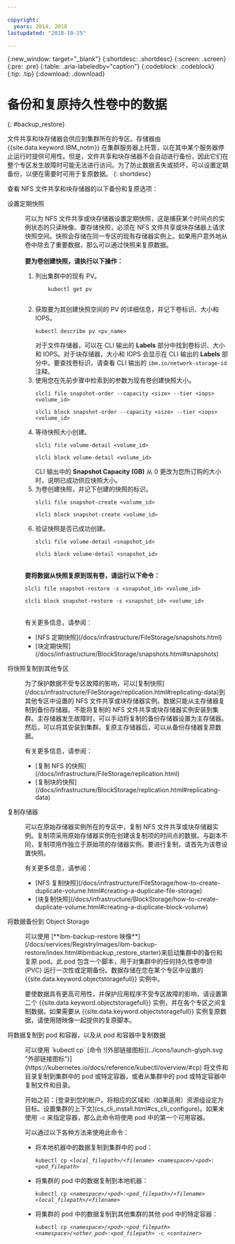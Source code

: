 ```yaml
---

copyright:
  years: 2014, 2018
lastupdated: "2018-10-25"

---
```


{:new_window: target="_blank"}
{:shortdesc: .shortdesc}
{:screen: .screen}
{:pre: .pre}
{:table: .aria-labeledby="caption"}
{:codeblock: .codeblock}
{:tip: .tip}
{:download: .download}


# 备份和复原持久性卷中的数据
{: #backup_restore}

文件共享和块存储器会供应到集群所在的专区。存储器由 {{site.data.keyword.IBM_notm}} 在集群服务器上托管，以在其中某个服务器停止运行时提供可用性。但是，文件共享和块存储器不会自动进行备份，因此它们在整个专区发生故障时可能无法进行访问。为了防止数据丢失或损坏，可以设置定期备份，以便在需要时可用于复原数据。
{: shortdesc}

查看 NFS 文件共享和块存储器的以下备份和复原选项：

<dl>
  <dt>设置定期快照</dt>
  <dd><p>可以为 NFS 文件共享或块存储器设置定期快照，这是捕获某个时间点的实例状态的只读映像。要存储快照，必须在 NFS 文件共享或块存储器上请求快照空间。快照会存储在同一专区的现有存储器实例上。如果用户意外地从卷中除去了重要数据，那么可以通过快照来复原数据。</br></br> <strong>要为卷创建快照，请执行以下操作：</strong><ol><li>列出集群中的现有 PV。<pre class="pre"><code>    kubectl get pv
    </code></pre></li><li>获取要为其创建快照空间的 PV 的详细信息，并记下卷标识、大小和 IOPS。<pre class="pre"><code>kubectl describe pv &lt;pv_name&gt;</code></pre> 对于文件存储器，可以在 CLI 输出的 <strong>Labels</strong> 部分中找到卷标识、大小和 IOPS。对于块存储器，大小和 IOPS 会显示在 CLI 输出的 <strong>Labels</strong> 部分中。要查找卷标识，请查看 CLI 输出的 <code>ibm.io/network-storage-id</code> 注释。</li><li>使用您在先前步骤中检索到的参数为现有卷创建快照大小。<pre class="pre"><code>slcli file snapshot-order --capacity &lt;size&gt; --tier &lt;iops&gt; &lt;volume_id&gt;</code></pre><pre class="pre"><code>slcli block snapshot-order --capacity &lt;size&gt; --tier &lt;iops&gt; &lt;volume_id&gt;</code></pre></li><li>等待快照大小创建。<pre class="pre"><code>slcli file volume-detail &lt;volume_id&gt;</code></pre><pre class="pre"><code>slcli block volume-detail &lt;volume_id&gt;</code></pre>CLI 输出中的 <strong>Snapshot Capacity (GB)</strong> 从 0 更改为您所订购的大小时，说明已成功供应快照大小。</li><li>为卷创建快照，并记下创建的快照的标识。<pre class="pre"><code>slcli file snapshot-create &lt;volume_id&gt;</code></pre><pre class="pre"><code>slcli block snapshot-create &lt;volume_id&gt;</code></pre></li><li>验证快照是否已成功创建。<pre class="pre"><code>slcli file volume-detail &lt;snapshot_id&gt;</code></pre><pre class="pre"><code>slcli block volume-detail &lt;snapshot_id&gt;</code></pre></li></ol></br><strong>要将数据从快照复原到现有卷，请运行以下命令：</strong><pre class="pre"><code>slcli file snapshot-restore -s &lt;snapshot_id&gt; &lt;volume_id&gt;</code></pre><pre class="pre"><code>slcli block snapshot-restore -s &lt;snapshot_id&gt; &lt;volume_id&gt;</code></pre></br>有关更多信息，请参阅：<ul><li>[NFS 定期快照](/docs/infrastructure/FileStorage/snapshots.html)</li><li>[块定期快照](/docs/infrastructure/BlockStorage/snapshots.html#snapshots)</li></ul></p></dd>
  <dt>将快照复制到其他专区</dt>
 <dd><p>为了保护数据不受专区故障的影响，可以[复制快照](/docs/infrastructure/FileStorage/replication.html#replicating-data)到其他专区中设置的 NFS 文件共享或块存储器实例。数据只能从主存储器复制到备份存储器。不能将复制的 NFS 文件共享或块存储器实例安装到集群。主存储器发生故障时，可以手动将复制的备份存储器设置为主存储器。然后，可以将其安装到集群。复原主存储器后，可以从备份存储器复原数据。</p>
 <p>有关更多信息，请参阅：<ul><li>[复制 NFS 的快照](/docs/infrastructure/FileStorage/replication.html)</li><li>[复制块的快照](/docs/infrastructure/BlockStorage/replication.html#replicating-data)</li></ul></p></dd>
 <dt>复制存储器</dt>
 <dd><p>可以在原始存储器实例所在的专区中，复制 NFS 文件共享或块存储器实例。复制项采用原始存储器实例在创建该复制项的时间点的数据。与副本不同，复制项用作独立于原始项的存储器实例。要进行复制，请首先为该卷设置快照。</p>
 <p>有关更多信息，请参阅：<ul><li>[NFS 复制快照](/docs/infrastructure/FileStorage/how-to-create-duplicate-volume.html#creating-a-duplicate-file-storage)</li><li>[块复制快照](/docs/infrastructure/BlockStorage/how-to-create-duplicate-volume.html#creating-a-duplicate-block-volume)</li></ul></p></dd>
  <dt>将数据备份到 Object Storage</dt>
  <dd><p>可以使用 [**ibm-backup-restore 映像**](/docs/services/RegistryImages/ibm-backup-restore/index.html#ibmbackup_restore_starter)来启动集群中的备份和复原 pod。此 pod 包含一个脚本，用于对集群中的任何持久性卷申领 (PVC) 运行一次性或定期备份。数据存储在您在某个专区中设置的 {{site.data.keyword.objectstoragefull}} 实例中。</p>
  <p>要使数据具有更高可用性，并保护应用程序不受专区故障的影响，请设置第二个 {{site.data.keyword.objectstoragefull}} 实例，并在各个专区之间复制数据。如果需要从 {{site.data.keyword.objectstoragefull}} 实例复原数据，请使用随映像一起提供的复原脚本。</p></dd>
<dt>将数据复制到 pod 和容器，以及从 pod 和容器中复制数据</dt>
<dd><p>可以使用 `kubectl cp` [命令 ![外部链接图标](../icons/launch-glyph.svg "外部链接图标")](https://kubernetes.io/docs/reference/kubectl/overview/#cp) 将文件和目录复制到集群中的 pod 或特定容器，或者从集群中的 pod 或特定容器中复制文件和目录。</p>
<p>开始之前：[登录到您的帐户。将相应的区域和（如果适用）资源组设定为目标。设置集群的上下文](cs_cli_install.html#cs_cli_configure)。如果未使用 <code>-c</code> 来指定容器，那么此命令将使用 pod 中的第一个可用容器。</p>
<p>可以通过以下各种方法来使用此命令：</p>
<ul>
<li>将本地机器中的数据复制到集群中的 pod：<pre class="pre"><code>kubectl cp <var>&lt;local_filepath&gt;/&lt;filename&gt;</var> <var>&lt;namespace&gt;/&lt;pod&gt;:&lt;pod_filepath&gt;</var></code></pre></li>
<li>将集群的 pod 中的数据复制到本地机器：<pre class="pre"><code>kubectl cp <var>&lt;namespace&gt;/&lt;pod&gt;:&lt;pod_filepath&gt;/&lt;filename&gt;</var> <var>&lt;local_filepath&gt;/&lt;filename&gt;</var></code></pre></li>
<li>将集群的 pod 中的数据复制到其他集群的其他 pod 中的特定容器：<pre class="pre"><code>kubectl cp <var>&lt;namespace&gt;/&lt;pod&gt;:&lt;pod_filepath&gt;</var> <var>&lt;namespace&gt;/&lt;other_pod&gt;:&lt;pod_filepath&gt;</var> -c <var>&lt;container></var></code></pre></li>
</ul></dd>
  </dl>
